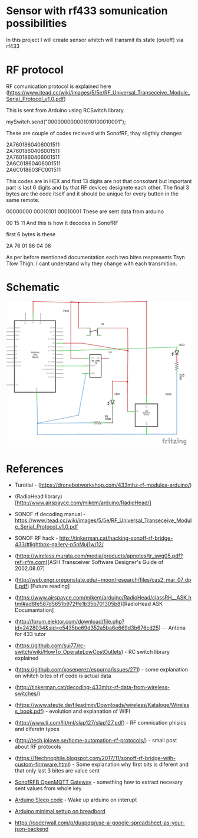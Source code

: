 # Sensor with rf433 somunication possibilities

In  this project I will create sensor whitch will transmit its state (on/off) via rf433

# RF protocol

RF comunication protocol is explained here (https://www.itead.cc/wiki/images/5/5e/RF_Universal_Transeceive_Module_Serial_Protocol_v1.0.pdf)

This is sent from Arduino using RCSwitch library		
		
mySwitch.send("000000000001010100010001");		
		
These are couple of codes recieved with SonofRF, thay sligthly changes		
		
2A7601860406001511		
2A7601860406001511		
2A7601860406001511		
2A6C01860406001511		
2A6C018603FC001511		
		
This codes are in HEX and first 13 digits are not that consotant but important part is last 6 digits and by that RF devices designete each other. The final 3 bytes are the code itself and it should be unique for every button in the same remote.		
		
00000000   00010101   00010001		These are sent data from arduino
		
  00         15          11		    And this is how it decodes in SonofRF

first 6 bytes is these

2A  76  01  86  04  06

As per before mentioned documentation each two bites respresents Tsyn Tlow Thigh. I cant understand why they change with each transmition.

# Schematic

![](Schematics.PNG)

# References

* Turotial - (https://dronebotworkshop.com/433mhz-rf-modules-arduino/)
* (RadioHead library)[http://www.airspayce.com/mikem/arduino/RadioHead/]
* SONOF rf decoding manual - https://www.itead.cc/wiki/images/5/5e/RF_Universal_Transeceive_Module_Serial_Protocol_v1.0.pdf
* SONOF RF hack - http://tinkerman.cat/hacking-sonoff-rf-bridge-433/#lightbox-gallery-p5nMuj1w/12/
* (https://wireless.murata.com/media/products/apnotes/tr_swg05.pdf?ref=rfm.com)[ASH Transceiver Software Designer's Guide of 2002.08.07]
* (http://web.engr.oregonstate.edu/~moon/research/files/cas2_mar_07_dpll.pdf) [Future reading]
* (https://www.airspayce.com/mikem/arduino/RadioHead/classRH__ASK.html#ad8fe587d5651b972ffe1b35b701305b8)[RadioHead ASK Documantation]
* (http://forum.elektor.com/download/file.php?id=2428034&sid=e5435be69d352a5ba6e669d3b676cd25) -- Antena for 433 tutor
* (https://github.com/sui77/rc-switch/wiki/HowTo_OperateLowCostOutlets) - RC switch library explained
* (https://github.com/xoseperez/espurna/issues/271) - some explanation on whitch bites of rf code is actual data
* (http://tinkerman.cat/decoding-433mhz-rf-data-from-wireless-switches/)
* (https://www.steute.de/fileadmin/Downloads/wireless/Kataloge/Wireless_book.pdf) - evolution and explanation of WIFI
* (http://www.ti.com/lit/ml/slap127/slap127.pdf) - RF comnication phisics and diferetn types
* (http://tech.jolowe.se/home-automation-rf-protocols/) - small post about RF protocols
* (https://1technophile.blogspot.com/2017/11/sonoff-rf-bridge-with-custom-firmware.html) -  Some explanation why first bits is diferent and that only last 3 bites are value sent
* [SonofRFB OpenMQTT Gateway](https://github.com/1technophile/OpenMQTTGateway/wiki/Sonoff-RFB) - something how to extract necesary sent values from whole key
* [Arduino Sleep code](https://playground.arduino.cc/Learning/ArduinoSleepCode/) - Wake up arduino on interupt
* [Arduino minimal settup on breadbord](https://www.arduino.cc/en/Tutorial/ArduinoToBreadboard)

* https://coderwall.com/p/duapqq/use-a-google-spreadsheet-as-your-json-backend
